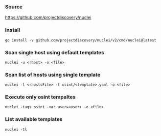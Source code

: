 ### Source
https://github.com/projectdiscovery/nuclei  

### Install
```
go install -v github.com/projectdiscovery/nuclei/v2/cmd/nuclei@latest
```

### Scan single host using default templates
```
nuclei -u <rhost> -o <file>
```

### Scan list of hosts using single template
```
nuclei -l <rhostsFile> -t osint/<template>.yaml -o <file>
```

### Execute only osint tempaltes
```
nuclei -tags osint -var user=<user> -o <file>
```

### List available templates
```
nuclei -tl
```

